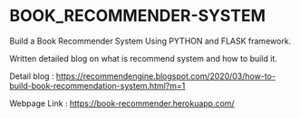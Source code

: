 # BOOK_RECOMMENDER-SYSTEM 
Build a Book Recommender System Using PYTHON and FLASK framework.

Written detailed blog on what is recommend system and how to build it.

Detail blog : https://recommendengine.blogspot.com/2020/03/how-to-build-book-recommendation-system.html?m=1

Webpage Link : https://book-recommender.herokuapp.com/
